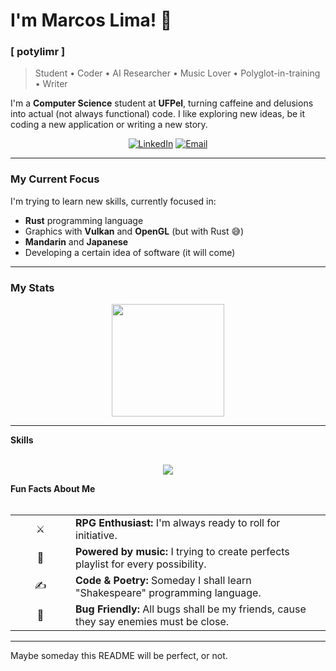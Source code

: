 # I'm Marcos Lima! 👋

### [ potylimr ]

> Student • Coder • AI Researcher • Music Lover • Polyglot-in-training • Writer

I'm a **Computer Science** student at **UFPel**, turning caffeine and delusions into actual (not always functional) code. I like exploring new ideas, be it coding a new application or writing a new story.

<p align="center">
  <a href="https://www.linkedin.com/in/marcos-lima-alves" target="_blank"><img src="https://img.shields.io/badge/LinkedIn-0077B5?style=for-the-badge&logo=linkedin&logoColor=white" alt="LinkedIn"></a>
  <a href="mailto:limr.marcos@gmail.com"><img src="https://img.shields.io/badge/Email-D14836?style=for-the-badge&logo=gmail&logoColor=white" alt="Email"></a>
</p>

---

### My Current Focus

I'm trying to learn new skills, currently focused in:

-  **Rust** programming language
-   Graphics with **Vulkan** and **OpenGL** (but with Rust 😅)
-   **Mandarin** and **Japanese**
-   Developing a certain idea of software (it will come)

---

### My Stats

<p align="center">
<!--   <img height="180em" src="https://github-readme-stats.vercel.app/api?username=limrpoty&show_icons=true&theme=catppuccin_mocha&include_all_commits=true&count_private=true"/> -->
  <img height="180em" src="https://github-readme-stats.vercel.app/api/top-langs/?username=limrpoty&layout=compact&langs_count=8&theme=catppuccin_mocha"/>
</p>

---

<summary><b>Skills</b></summary>
<br>
<p align="center">
  <a href="https://skillicons.dev">
    <img src="https://skillicons.dev/icons?i=c,cpp,java,lua,rust,python,cs" />
  </a>
</p>

<summary><b>Fun Facts About Me</b></summary>
<br>
<table>
  <tr>
    <td align="center" width="80">⚔️</td>
    <td><b>RPG Enthusiast:</b> I'm always ready to roll for initiative.</td>
  </tr>
  <tr>
    <td align="center" width="80">🎵</td>
    <td><b>Powered by music:</b> I trying to create perfects playlist for every possibility.</td>
  </tr>
  <tr>
    <td align="center" width="80">✍️</td>
    <td><b>Code & Poetry:</b> Someday I shall learn "Shakespeare" programming language.</td>
  </tr>
  <tr>
    <td align="center" width="80">🐞</td>
    <td><b>Bug Friendly:</b> All bugs shall be my friends, cause they say enemies must be close.</td>
  </tr>
</table>

---

<p align="center">
  <p>Maybe someday this README will be perfect, or not.</p>
</p>
